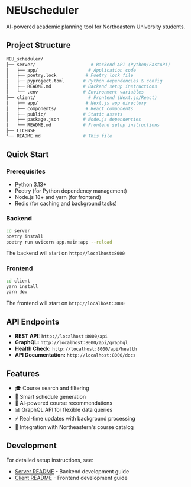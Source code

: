 # NEUscheduler

AI-powered academic planning tool for Northeastern University students.

## Project Structure

```bash
NEU_scheduler/
├── server/                     # Backend API (Python/FastAPI)
│   ├── app/                   # Application code
│   ├── poetry.lock           # Poetry lock file
│   ├── pyproject.toml       # Python dependencies & config
│   ├── README.md            # Backend setup instructions
│   └── .env                 # Environment variables
├── client/                    # Frontend (Next.js/React)
│   ├── app/                  # Next.js app directory
│   ├── components/           # React components
│   ├── public/              # Static assets
│   ├── package.json         # Node.js dependencies
│   └── README.md            # Frontend setup instructions
├── LICENSE
└── README.md                # This file
```

## Quick Start

### Prerequisites

- Python 3.13+
- Poetry (for Python dependency management)
- Node.js 18+ and yarn (for frontend)
- Redis (for caching and background tasks)

### Backend

```bash
cd server
poetry install
poetry run uvicorn app.main:app --reload
```

The backend will start on `http://localhost:8000`

### Frontend

```bash
cd client
yarn install
yarn dev
```

The frontend will start on `http://localhost:3000`

## API Endpoints

- **REST API:** `http://localhost:8000/api`
- **GraphQL:** `http://localhost:8000/api/graphql`
- **Health Check:** `http://localhost:8000/api/health`
- **API Documentation:** `http://localhost:8000/docs`

## Features

- 🎓 Course search and filtering
- 📅 Smart schedule generation
- 🤖 AI-powered course recommendations
- 📊 GraphQL API for flexible data queries
- ⚡ Real-time updates with background processing
- 🔄 Integration with Northeastern's course catalog

## Development

For detailed setup instructions, see:

- [Server README](./server/README.md) - Backend development guide
- [Client README](./client/README.md) - Frontend development guide
